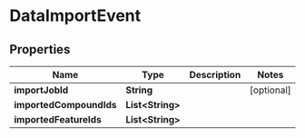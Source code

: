 

# DataImportEvent


## Properties

| Name | Type | Description | Notes |
|------------ | ------------- | ------------- | -------------|
|**importJobId** | **String** |  |  [optional] |
|**importedCompoundIds** | **List&lt;String&gt;** |  |  |
|**importedFeatureIds** | **List&lt;String&gt;** |  |  |



